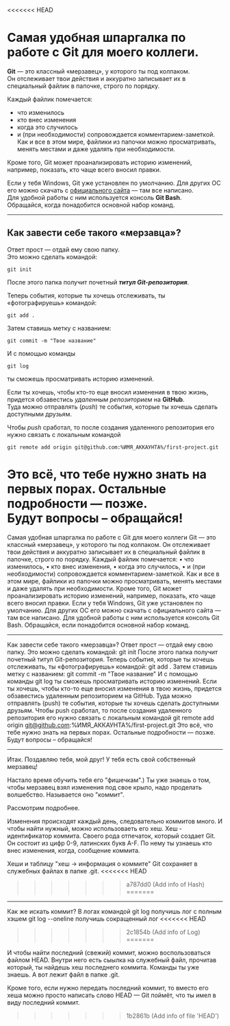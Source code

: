 <<<<<<< HEAD
# Самая удобная шпаргалка по работе с Git для моего коллеги.
**Git** — это классный «мерзавец», у которого ты под колпаком.<br>
Он отслеживает твои действия и аккуратно записывает их в специальный файлик в папочке, строго по порядку.<br>

Каждый файлик помечается:
* что изменилось<br>
* кто внес изменения<br>
* когда это случилось<br>
* и (при необходимости) сопровождается комментарием-заметкой.<br>
Как и все в этом мире, файлики из папочки можно просматривать, менять местами и даже удалять при необходимости.<br>

Кроме того, Git может проанализировать историю изменений, например, показать, кто чаще всего вносил правки.<br>

Если у тебя Windows, Git уже установлен по умолчанию. Для других ОС его можно скачать с [официального сайта](https://git-scm.com/downloads/linux "I'm GIT") — там все написано.<br>
Для удобной работы с ним используется консоль **Git Bash**.<br>
Обращайся, когда понадобится основной набор команд. <br>

---

## Как завести себе такого «мерзавца»?
Ответ прост — отдай ему свою папку.<br>
Это можно сделать командой:<br>
```
git init
```
После этого папка получит почетный **_титул Git-репозитория_**.<br> 

Теперь события, которые ты хочешь отслеживать, ты «фотографируешь» командой:<br>
```
git add .
```
Затем ставишь метку с названием:<br>
```
git commit -m "Твое название"
```
И с помощью команды<br>
```
git log
```
ты сможешь просматривать историю изменений.<br>

Если ты хочешь, чтобы кто-то еще вносил изменения в твою жизнь, придется обзавестись _удаленным репозиторием_ на **GitHub**.<br>
Туда можно отправлять (_push_) те события, которые ты хочешь сделать доступными друзьям.<br>

Чтобы _push_ сработал, то после создания удаленного репозитория его нужно связать с локальным командой<br>
```
git remote add origin git@github.com:%ИМЯ_АККАУНТА%/first-project.git
```
Это всё, что тебе нужно знать на первых порах.
Остальные подробности — позже.<br>
Будут вопросы – обращайся!
=======
Самая удобная шпаргалка по работе с Git для моего коллеги
Git — это классный «мерзавец», у которого ты под колпаком.
Он отслеживает твои действия и аккуратно записывает их в специальный файлик в папочке, строго по порядку.
Каждый файлик помечается:
•	что изменилось,
•	кто внес изменения,
•	когда это случилось,
•	и (при необходимости) сопровождается комментарием-заметкой.
Как и все в этом мире, файлики из папочки можно просматривать, менять местами и даже удалять при необходимости.
Кроме того, Git может проанализировать историю изменений, например, показать, кто чаще всего вносил правки.
Если у тебя Windows, Git уже установлен по умолчанию. Для других ОС его можно скачать с официального сайта — там все написано.
Для удобной работы с ним используется консоль Git Bash.
Обращайся, если понадобится основной набор команд.
________________________________________
Как завести себе такого «мерзавца»?
Ответ прост — отдай ему свою папку.
Это можно сделать командой:
git init
После этого папка получит почетный титул Git-репозитория.
Теперь события, которые ты хочешь отслеживать, ты «фотографируешь» командой:
git add .
Затем ставишь метку с названием:
git commit -m "Твое название"
И с помощью команды
git log
ты сможешь просматривать историю изменений.
Если ты хочешь, чтобы кто-то еще вносил изменения в твою жизнь, придется обзавестись удаленным репозиторием на GitHub.
Туда можно отправлять (push) те события, которые ты хочешь сделать доступными друзьям.
Чтобы push сработал, то после создания удаленного репозитория его нужно связать с локальным командой 
git remote add origin git@github.com:%ИМЯ_АККАУНТА%/first-project.git
Это всё, что тебе нужно знать на первых порах.
Остальные подробности — позже.
Будут вопросы – обращайся!
________________________________________

Итак. Поздавляю тебя, мой друг! У тебя есть свой собственный мерзавец!

Настало время обучить тебя его "фишечкам".)
Ты уже знаешь о том, чтобы мерзавец взял изменения под свое крыло, надо проделать волшебство. Называется оно "коммит".

Рассмотрим подробнее.

Изменения происходят каждый день, следовательно коммитов много. И чтобы найти нужный, можно использоваеть его хеш.
Хеш - идентификатор коммита. Своего рода отпечаток, который создает Git. Он состоит из цифр 0-9, латинских букв A-F.
По нему ты узнаешь кто внес изменения, когда, сообщение коммита.

Хеши и таблицу "хеш → информация о коммите" Git сохраняет в служебных файлах в папке .git.
<<<<<<< HEAD
>>>>>>> a787dd0 (Add info of Hash)
=======
________________________________________
Как же искать коммит?
В логах командой 
 git log  получишь лог с полным хэшем
 git log --oneline получишь сокращенный лог
<<<<<<< HEAD
>>>>>>> 2c1854b (Add info of Log)
=======
 
И чтобы найти последний (свежий) коммит, можно воспользоваться файлом HEAD.
Внутри него есть сыылка на служебный файл, прочитав который, ты найдешь хеш последнего коммита.
Команды ты уже знаешь. А вот лежит файл в папке .git.

Кроме того, если нужно передать последний коммит, то вместо его хеша можно просто написать слово HEAD — 
Git поймёт, что ты имел в виду последний коммит.

>>>>>>> 1b2861b (Add info of file 'HEAD')
